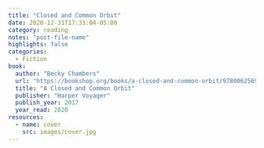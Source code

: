 ```yaml
---
title: "Closed and Common Orbit"
date: 2020-12-31T17:33:04-05:00
category: reading
notes: "post-file-name"
highlights: false
categories:
  - Fiction
book:
  author: "Becky Chambers"
  url: "https://bookshop.org/books/a-closed-and-common-orbit/9780062569400"
  title: "A Closed and Common Orbit"
  publisher: "Harper Voyager"
  publish_year: 2017
  year_read: 2020
resources:
  - name: cover
    src: images/cover.jpg
---
```


